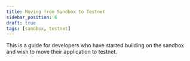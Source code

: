 ```yaml
---
title: Moving from Sandbox to Testnet
sidebar_position: 6
draft: true
tags: [sandbox, testnet]
---
```


This is a guide for developers who have started building on the sandbox and wish to move their application to testnet.